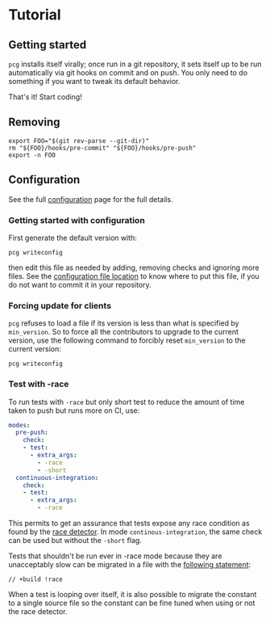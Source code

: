Tutorial
========


Getting started
---------------

`pcg` installs itself virally; once run in a git repository, it sets itself up
to be run automatically via git hooks on commit and on push. You only need to do
something if you want to tweak its default behavior.

That's it! Start coding!


Removing
--------

```
export FOO="$(git rev-parse --git-dir)"
rm "${FOO}/hooks/pre-commit" "${FOO}/hooks/pre-push"
export -n FOO
```


Configuration
-------------

See the full [configuration](CONFIGURATION.md) page for the full details.


### Getting started with configuration

First generate the default version with:

```
pcg writeconfig
```

then edit this file as needed by adding, removing checks and ignoring more
files. See the [configuration file
location](CONFIGURATION.md#configuration-file-location) to know where to put
this file, if you do not want to commit it in your repository.


### Forcing update for clients

`pcg` refuses to load a file if its version is less than what is specified by
`min_version`. So to force all the contributors to upgrade to the current
version, use the following command to forcibly reset `min_version` to the
current version:

    pcg writeconfig


### Test with -race

To run tests with `-race` but only short test to reduce the amount of time taken
to push but runs more on CI, use:

```yaml
modes:
  pre-push:
    check:
    - test:
      - extra_args:
        - -race
        - -short
  continuous-integration:
    check:
    - test:
      - extra_args:
        - -race
```

This permits to get an assurance that tests expose any race condition as found
by the [race detector](http://blog.golang.org/race-detector). In mode
`continous-integration`, the same check can be used but without the `-short`
flag.

Tests that shouldn't be run ever in -race mode because they are unacceptably
slow can be migrated in a file with the [following
statement](http://golang.org/doc/articles/race_detector.html#Excluding_Tests):

    // +build !race

When a test is looping over itself, it is also possible to migrate the constant
to a single source file so the constant can be fine tuned when using or not the
race detector.
